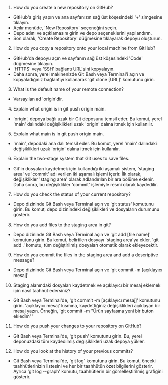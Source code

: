 1.  How do you create a new repository on GitHub?

*   GitHub'a giriş yapın ve ana sayfanızın sağ üst köşesindeki '+' simgesine tıklayın.
*   Açılır menüde, 'New Repository' seçeneğini seçin.
*   Depo adını ve açıklamasını girin ve depo seçeneklerini yapılandırın.
*   Son olarak, 'Create Repository' düğmesine tıklayarak depoyu oluşturun.

2.  How do you copy a repository onto your local machine from GitHub?

*   GitHub'da depoyu açın ve sayfanın sağ üst köşesindeki 'Code' düğmesine tıklayın.
*   'HTTPS' veya 'SSH' bağlantı URL'sini kopyalayın.
*   Daha sonra, yerel makinenizde Git Bash veya Terminal'i açın ve kopyaladığınız bağlantıyı kullanarak 'git clone \[URL\]' komutunu girin.

3.  What is the default name of your remote connection?

*   Varsayılan ad 'origin'dir.

4.  Explain what origin is in git push origin main.

*   'origin', depoya bağlı uzak bir Git deposunu temsil eder. Bu komut, yerel 'main' dalındaki değişiklikleri uzak 'origin' dalına itmek için kullanılır.

5.  Explain what main is in git push origin main.

*   'main', depodaki ana dalı temsil eder. Bu komut, yerel 'main' dalındaki değişiklikleri uzak 'origin' dalına itmek için kullanılır.

6.  Explain the two-stage system that Git uses to save files.

*   Git'in dosyaları kaydetmek için kullandığı iki aşamalı sistem, 'staging area' ve 'commit' adı verilen iki aşamalı işlemi içerir. İlk olarak, değişiklikler 'staging area' olarak adlandırılan bir ara bölüme eklenir. Daha sonra, bu değişiklikler 'commit' işlemiyle resmi olarak kaydedilir.

7.  How do you check the status of your current repository?

*   Depo dizininde Git Bash veya Terminal açın ve 'git status' komutunu girin. Bu komut, depo dizinindeki değişiklikleri ve dosyaların durumunu gösterir.

8.  How do you add files to the staging area in git?

*   Depo dizininde Git Bash veya Terminal açın ve 'git add \[file name\]' komutunu girin. Bu komut, belirtilen dosyayı 'staging area'ya ekler. 'git add .' komutu, tüm değiştirilmiş dosyaları otomatik olarak ekleyecektir.

9.  How do you commit the files in the staging area and add a descriptive message?

*   Depo dizininde Git Bash veya Terminal açın ve 'git commit -m \[açıklayıcı mesaj\]'

10.  Staging alanındaki dosyaları kaydetmek ve açıklayıcı bir mesaj eklemek için nasıl taahhüt edersiniz?

*   Git Bash veya Terminal'de, 'git commit -m \[açıklayıcı mesaj\]' komutunu girin. 'açıklayıcı mesaj' kısmına, kaydettiğiniz değişiklikleri açıklayan bir mesaj yazın. Örneğin, 'git commit -m "Ürün sayfasına yeni bir buton ekledim"'

11.  How do you push your changes to your repository on GitHub?

*   Git Bash veya Terminal'de, 'git push' komutunu girin. Bu, yerel deponuzdaki tüm kaydedilmiş değişiklikleri uzak depoya yükler.

12.  How do you look at the history of your previous commits?

*   Git Bash veya Terminal'de, 'git log' komutunu girin. Bu komut, önceki taahhütlerinizin listesini ve her bir taahhütün özet bilgilerini gösterir. Ayrıca 'git log --graph' komutu, taahhütlerin bir görselleştirilmiş grafiğini gösterir.